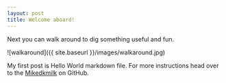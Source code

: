 ```yaml
---
layout: post
title: Welcome aboard!
---
```


Next you can walk around to dig something useful and fun.

![walkaround]({{ site.baseurl }}/images/walkaround.jpg)

My first post is  Hello World markdown file. For more instructions head over to the [Mikedkmilk](https://github.com/Mikedkmilk/mikedkmilk.github.io) on GitHub.
